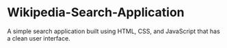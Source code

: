 # Wikipedia-Search-Application
A simple search application built using HTML, CSS, and JavaScript that has a clean user interface.
